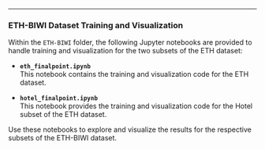 ---

### **ETH-BIWI Dataset Training and Visualization**

Within the `ETH-BIWI` folder, the following Jupyter notebooks are provided to handle training and visualization for the two subsets of the ETH dataset:

- **`eth_finalpoint.ipynb`**  
  This notebook contains the training and visualization code for the ETH dataset.

- **`hotel_finalpoint.ipynb`**  
  This notebook provides the training and visualization code for the Hotel subset of the ETH dataset.

Use these notebooks to explore and visualize the results for the respective subsets of the ETH-BIWI dataset.
